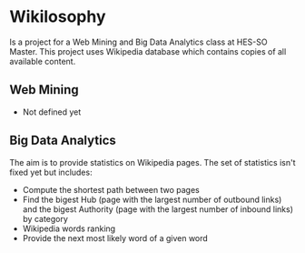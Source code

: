 # Wikilosophy
Is a project for a Web Mining and Big Data Analytics class at HES-SO Master. This project uses Wikipedia database which contains copies of all available content.

## Web Mining
* Not defined yet 


## Big Data Analytics
The aim is to provide statistics on Wikipedia pages. The set of statistics isn't fixed yet but includes:
* Compute the shortest path between two pages
* Find the bigest Hub (page with the largest number of outbound links) and the bigest Authority (page with the largest number of inbound links) by category
* Wikipedia words ranking
* Provide the next most likely word of a given word
